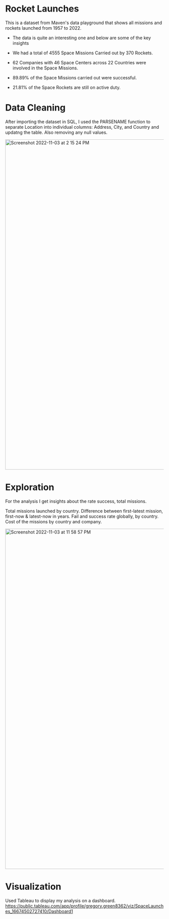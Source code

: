 # Rocket Launches

This is a dataset from Maven's data playground that shows all missions and rockets launched from 1957 to 2022. 

- The data is quite an interesting one and below are some of the key insights

- We had a total of 4555 Space Missions Carried out by 370 Rockets.

- 62 Companies with 46 Space Centers across 22 Countries were involved in the Space Missions.

- 89.89% of the Space Missions carried out were successful.

- 21.81% of the Space Rockets are still on active duty.


# Data Cleaning

After importing the dataset in SQL, I used the PARSENAME function to separate Location into individual columns: Address, City, and Country and updatng the table. Also removing any null values.

<img width="1051" alt="Screenshot 2022-11-03 at 2 15 24 PM" src="https://user-images.githubusercontent.com/87345933/199802535-30de86e7-f6e1-4537-9693-80b4d8f6945b.png">


# Exploration

For the analysis I get insights about the rate success, total missions.

Total missions launched by country.
Difference between first-latest mission, first-now & latest-now in years.
Fail and success rate globally, by country.
Cost of the missions by country and company.

<img width="1083" alt="Screenshot 2022-11-03 at 11 58 57 PM" src="https://user-images.githubusercontent.com/87345933/199882718-c0c49af5-f057-4cfa-b991-2ede9120fd24.png">


# Visualization 
Used Tableau to display my analysis on a dashboard. https://public.tableau.com/app/profile/gregory.green8362/viz/SpaceLaunches_16674502727410/Dashboard1
